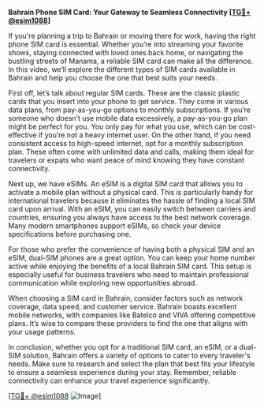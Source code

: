 **Bahrain Phone SIM Card: Your Gateway to Seamless Connectivity [[TG💪+ @esim1088](https://t.me/s/esim1088)]**

If you're planning a trip to Bahrain or moving there for work, having the right phone SIM card is essential. Whether you’re into streaming your favorite shows, staying connected with loved ones back home, or navigating the bustling streets of Manama, a reliable SIM card can make all the difference. In this video, we’ll explore the different types of SIM cards available in Bahrain and help you choose the one that best suits your needs.

First off, let’s talk about regular SIM cards. These are the classic plastic cards that you insert into your phone to get service. They come in various data plans, from pay-as-you-go options to monthly subscriptions. If you’re someone who doesn’t use mobile data excessively, a pay-as-you-go plan might be perfect for you. You only pay for what you use, which can be cost-effective if you’re not a heavy internet user. On the other hand, if you need consistent access to high-speed internet, opt for a monthly subscription plan. These often come with unlimited data and calls, making them ideal for travelers or expats who want peace of mind knowing they have constant connectivity.

Next up, we have eSIMs. An eSIM is a digital SIM card that allows you to activate a mobile plan without a physical card. This is particularly handy for international travelers because it eliminates the hassle of finding a local SIM card upon arrival. With an eSIM, you can easily switch between carriers and countries, ensuring you always have access to the best network coverage. Many modern smartphones support eSIMs, so check your device specifications before purchasing one. 

For those who prefer the convenience of having both a physical SIM and an eSIM, dual-SIM phones are a great option. You can keep your home number active while enjoying the benefits of a local Bahrain SIM card. This setup is especially useful for business travelers who need to maintain professional communication while exploring new opportunities abroad.

When choosing a SIM card in Bahrain, consider factors such as network coverage, data speed, and customer service. Bahrain boasts excellent mobile networks, with companies like Batelco and VIVA offering competitive plans. It’s wise to compare these providers to find the one that aligns with your usage patterns.

In conclusion, whether you opt for a traditional SIM card, an eSIM, or a dual-SIM solution, Bahrain offers a variety of options to cater to every traveler's needs. Make sure to research and select the plan that best fits your lifestyle to ensure a seamless experience during your stay. Remember, reliable connectivity can enhance your travel experience significantly.

[[TG💪+ @esim1088](https://t.me/s/esim1088) ![Image](https://i.postimg.cc/Y0z9fWf4/image.png)]